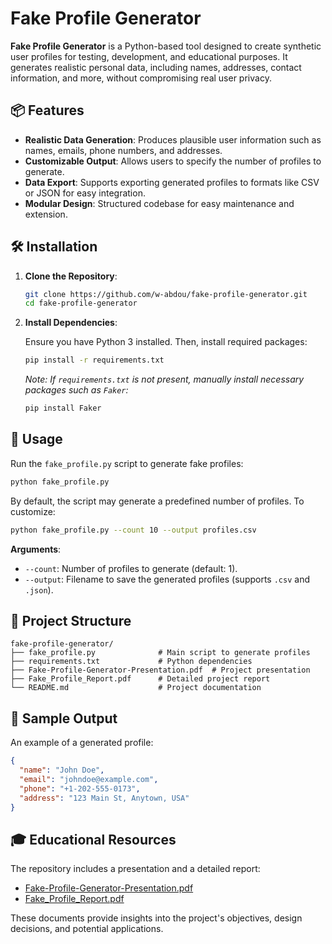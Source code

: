 
# Fake Profile Generator

**Fake Profile Generator** is a Python-based tool designed to create synthetic user profiles for testing, development, and educational purposes. It generates realistic personal data, including names, addresses, contact information, and more, without compromising real user privacy.

## 📦 Features

* **Realistic Data Generation**: Produces plausible user information such as names, emails, phone numbers, and addresses.
* **Customizable Output**: Allows users to specify the number of profiles to generate.
* **Data Export**: Supports exporting generated profiles to formats like CSV or JSON for easy integration.
* **Modular Design**: Structured codebase for easy maintenance and extension.

## 🛠️ Installation

1. **Clone the Repository**:

   ```bash
   git clone https://github.com/w-abdou/fake-profile-generator.git
   cd fake-profile-generator
   ```

2. **Install Dependencies**:

   Ensure you have Python 3 installed. Then, install required packages:

   ```bash
   pip install -r requirements.txt
   ```

   *Note: If `requirements.txt` is not present, manually install necessary packages such as `Faker`:*

   ```bash
   pip install Faker
   ```

## 🚀 Usage

Run the `fake_profile.py` script to generate fake profiles:

```bash
python fake_profile.py
```

By default, the script may generate a predefined number of profiles. To customize:

```bash
python fake_profile.py --count 10 --output profiles.csv
```

**Arguments**:

* `--count`: Number of profiles to generate (default: 1).
* `--output`: Filename to save the generated profiles (supports `.csv` and `.json`).

## 📁 Project Structure

```
fake-profile-generator/
├── fake_profile.py              # Main script to generate profiles
├── requirements.txt             # Python dependencies
├── Fake-Profile-Generator-Presentation.pdf  # Project presentation
├── Fake_Profile_Report.pdf      # Detailed project report
└── README.md                    # Project documentation
```

## 📄 Sample Output

An example of a generated profile:

```json
{
  "name": "John Doe",
  "email": "johndoe@example.com",
  "phone": "+1-202-555-0173",
  "address": "123 Main St, Anytown, USA"
}
```

## 🎓 Educational Resources

The repository includes a presentation and a detailed report:

* [Fake-Profile-Generator-Presentation.pdf](Fake-Profile-Generator-Presentation.pdf)
* [Fake\_Profile\_Report.pdf](Fake_Profile_Report.pdf)

These documents provide insights into the project's objectives, design decisions, and potential applications.

